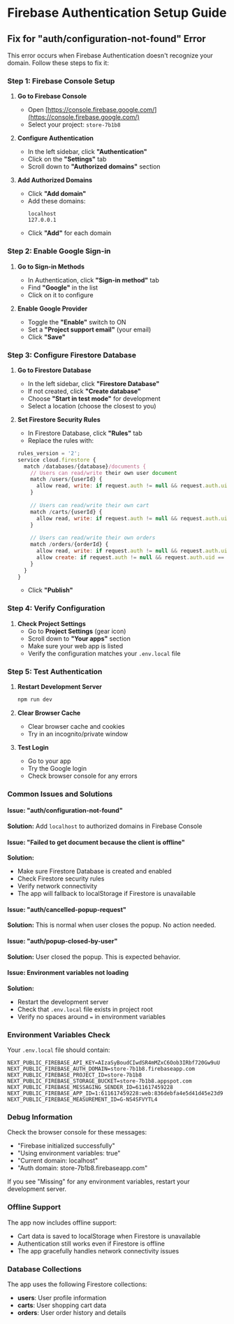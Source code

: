 # Firebase Authentication Setup Guide

## Fix for "auth/configuration-not-found" Error

This error occurs when Firebase Authentication doesn't recognize your domain. Follow these steps to fix it:

### Step 1: Firebase Console Setup

1. **Go to Firebase Console**
   - Open [https://console.firebase.google.com/](https://console.firebase.google.com/)
   - Select your project: `store-7b1b8`

2. **Configure Authentication**
   - In the left sidebar, click **"Authentication"**
   - Click on the **"Settings"** tab
   - Scroll down to **"Authorized domains"** section

3. **Add Authorized Domains**
   - Click **"Add domain"**
   - Add these domains:
     ```
     localhost
     127.0.0.1
     ```
   - Click **"Add"** for each domain

### Step 2: Enable Google Sign-in

1. **Go to Sign-in Methods**
   - In Authentication, click **"Sign-in method"** tab
   - Find **"Google"** in the list
   - Click on it to configure

2. **Enable Google Provider**
   - Toggle the **"Enable"** switch to ON
   - Set a **"Project support email"** (your email)
   - Click **"Save"**

### Step 3: Configure Firestore Database

1. **Go to Firestore Database**
   - In the left sidebar, click **"Firestore Database"**
   - If not created, click **"Create database"**
   - Choose **"Start in test mode"** for development
   - Select a location (choose the closest to you)

2. **Set Firestore Security Rules**
   - In Firestore Database, click **"Rules"** tab
   - Replace the rules with:
   ```javascript
   rules_version = '2';
   service cloud.firestore {
     match /databases/{database}/documents {
       // Users can read/write their own user document
       match /users/{userId} {
         allow read, write: if request.auth != null && request.auth.uid == userId;
       }
       
       // Users can read/write their own cart
       match /carts/{userId} {
         allow read, write: if request.auth != null && request.auth.uid == userId;
       }
       
       // Users can read/write their own orders
       match /orders/{orderId} {
         allow read, write: if request.auth != null && request.auth.uid == resource.data.userId;
         allow create: if request.auth != null && request.auth.uid == request.resource.data.userId;
       }
     }
   }
   ```
   - Click **"Publish"**

### Step 4: Verify Configuration

1. **Check Project Settings**
   - Go to **Project Settings** (gear icon)
   - Scroll down to **"Your apps"** section
   - Make sure your web app is listed
   - Verify the configuration matches your `.env.local` file

### Step 5: Test Authentication

1. **Restart Development Server**
   ```bash
   npm run dev
   ```

2. **Clear Browser Cache**
   - Clear browser cache and cookies
   - Try in an incognito/private window

3. **Test Login**
   - Go to your app
   - Try the Google login
   - Check browser console for any errors

### Common Issues and Solutions

#### Issue: "auth/configuration-not-found"
**Solution:** Add `localhost` to authorized domains in Firebase Console

#### Issue: "Failed to get document because the client is offline"
**Solution:** 
- Make sure Firestore Database is created and enabled
- Check Firestore security rules
- Verify network connectivity
- The app will fallback to localStorage if Firestore is unavailable

#### Issue: "auth/cancelled-popup-request"
**Solution:** This is normal when user closes the popup. No action needed.

#### Issue: "auth/popup-closed-by-user"
**Solution:** User closed the popup. This is expected behavior.

#### Issue: Environment variables not loading
**Solution:** 
- Restart the development server
- Check that `.env.local` file exists in project root
- Verify no spaces around `=` in environment variables

### Environment Variables Check

Your `.env.local` file should contain:
```
NEXT_PUBLIC_FIREBASE_API_KEY=AIzaSyBoudCIwdSR4mMZxC6Oob3IRbf720Gw9uU
NEXT_PUBLIC_FIREBASE_AUTH_DOMAIN=store-7b1b8.firebaseapp.com
NEXT_PUBLIC_FIREBASE_PROJECT_ID=store-7b1b8
NEXT_PUBLIC_FIREBASE_STORAGE_BUCKET=store-7b1b8.appspot.com
NEXT_PUBLIC_FIREBASE_MESSAGING_SENDER_ID=611617459228
NEXT_PUBLIC_FIREBASE_APP_ID=1:611617459228:web:836debfa4e5d41d45e23d9
NEXT_PUBLIC_FIREBASE_MEASUREMENT_ID=G-NS4SFVYTL4
```

### Debug Information

Check the browser console for these messages:
- "Firebase initialized successfully"
- "Using environment variables: true"
- "Current domain: localhost"
- "Auth domain: store-7b1b8.firebaseapp.com"

If you see "Missing" for any environment variables, restart your development server.

### Offline Support

The app now includes offline support:
- Cart data is saved to localStorage when Firestore is unavailable
- Authentication still works even if Firestore is offline
- The app gracefully handles network connectivity issues

### Database Collections

The app uses the following Firestore collections:
- **users**: User profile information
- **carts**: User shopping cart data
- **orders**: User order history and details 